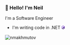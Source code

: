 ### 👋 Hello! I'm Neil

I'm a Software Engineer

- I'm writing code in .NET [<img src="https://raw.githubusercontent.com/phnx47/files/master/icons/csharp.png" height="12em" title="C#" />](https://docs.microsoft.com/en-us/dotnet/csharp/)

<img align="center" src="https://github-readme-stats.vercel.app/api?username=nmakhmutov&show_icons=true&count_private=true" alt="nmakhmutov" />
